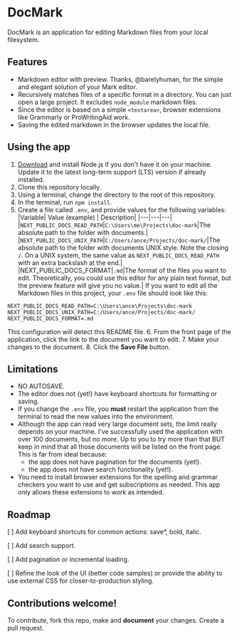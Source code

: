# DocMark

DocMark is an application for editing Markdown files from your local filesystem. 

## Features
- Markdown editor with preview. Thanks, @barelyhuman, for the simple and elegant solution of your Mark editor. 
- Recursively matches files of a specific format in a directory. You can just open a large project. It excludes `node_module` markdown files. 
- Since the editor is based on a simple `<textarea>`, browser extensions like Grammarly or ProWritingAid work. 
- Saving the edited markdown in the browser updates the local file. 

## Using the app

1. [Download](https://nodejs.org/en/download/) and install Node.js if you don't have it on your machine. Update it to the latest long-term support (LTS) version if already installed.
2. Clone this repository locally. 
3. Using a terminal, change the directory to the root of this repository. 
4. In the terminal, run `npm install`. 
5. Create a file called `.env`, and provide values for the following variables:
  |Variable| Value (example) | Description|
  |---|---|---|
  |`NEXT_PUBLIC_DOCS_READ_PATH`|`C:\Users\me\Projects\doc-mark`|The absolute path to the folder with documents.|
|`NEXT_PUBLIC_DOCS_UNIX_PATH`|`C:/Users/ance/Projects/doc-mark/`|The absolute path to the folder with documents UNIX style. Note the closing `/`. On a UNIX system, the same value as `NEXT_PUBLIC_DOCS_READ_PATH` with an extra backslash at the end.|
|NEXT_PUBLIC_DOCS_FORMAT|`.md`|The format of the files you want to edit. Theoretically, you could use this editor for any plain text format, but the preview feature will give you no value.|
  If you want to edit all the Markdown files in this project, your `.env` file should look like this: 
  ```
NEXT_PUBLIC_DOCS_READ_PATH=C:\Users\ance\Projects\doc-mark
NEXT_PUBLIC_DOCS_UNIX_PATH=C:/Users/ance/Projects/doc-mark/
NEXT_PUBLIC_DOCS_FORMAT=.md
  ```
  This configuration will detect this README file. 
6. From the front page of the application, click the link to the document you want to edit.
7. Make your changes to the document.
8. Click the **Save File** button. 

## Limitations
- NO AUTOSAVE.
- The editor does not (yet!) have keyboard shortcuts for formatting or saving.
- If you change the `.env` file, you **must** restart the application from the terminal to read the new values into the environment.
- Although the app can read very large document sets, the limit really depends on your machine. I've successfully used the application with over 100 documents, but no more. Up to you to try more than that BUT keep in mind that all those documents will be listed on the front page. This is far from ideal because:
    - the app does not have pagination for the documents (yet!). 
    - the app does not have search functionality (yet!). 
- You need to install browser extensions for the spelling and grammar checkers you want to use and get subscriptions as needed. This app only allows these extensions to work as intended. 

## Roadmap
[ ] Add keyboard shortcuts for common actions: save*, bold, italic.

[ ] Add search support. 

[ ] Add pagination or incremental loading. 

[ ] Refine the look of the UI (better code samples) or provide the ability to use external CSS for closer-to-production styling. 

## Contributions welcome!

To contribute, fork this repo, make and **document** your changes. Create a pull request.
